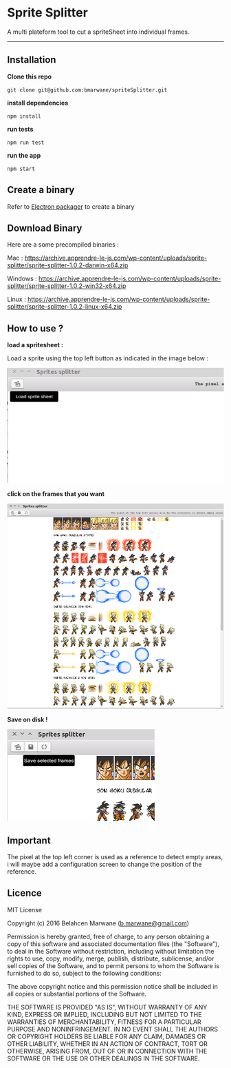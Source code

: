 Sprite Splitter
===================

A multi plateform tool to cut a spriteSheet into individual frames.

----------


Installation
-------------
**Clone this repo**
```
git clone git@github.com:bmarwane/spriteSplitter.git
```
**install dependencies**
```
npm install
```
**run tests**
```
npm run test
```
**run the app**
```
npm start
```

Create a binary
---------------

Refer to [Electron packager](https://github.com/electron-userland/electron-packager) to create a binary

Download Binary
---------------

Here are a some precompiled binaries :

Mac : https://archive.apprendre-le-js.com/wp-content/uploads/sprite-splitter/sprite-splitter-1.0.2-darwin-x64.zip

Windows : https://archive.apprendre-le-js.com/wp-content/uploads/sprite-splitter/sprite-splitter-1.0.2-win32-x64.zip

Linux : https://archive.apprendre-le-js.com/wp-content/uploads/sprite-splitter/sprite-splitter-1.0.2-linux-x64.zip


How to use ?
------------

**load a spritesheet :**

Load a sprite using the top left button as indicated in the image below :


![](/Screenshots/load_sprite.png?raw=true)

**click on the frames that you want**

![](/Screenshots/choose_frame.png?raw=true)

**Save on disk !**

![](/Screenshots/save_frames.png?raw=true)



Important
---------

The pixel at the top left corner is used as a reference to detect empty areas, i will maybe add a configuration screen to change the position of the reference.


Licence
-------

MIT License

Copyright (c) 2016 Belahcen Marwane (b.marwane@gmail.com)

Permission is hereby granted, free of charge, to any person obtaining a copy
of this software and associated documentation files (the "Software"), to deal
in the Software without restriction, including without limitation the rights
to use, copy, modify, merge, publish, distribute, sublicense, and/or sell
copies of the Software, and to permit persons to whom the Software is
furnished to do so, subject to the following conditions:

The above copyright notice and this permission notice shall be included in all
copies or substantial portions of the Software.

THE SOFTWARE IS PROVIDED "AS IS", WITHOUT WARRANTY OF ANY KIND, EXPRESS OR
IMPLIED, INCLUDING BUT NOT LIMITED TO THE WARRANTIES OF MERCHANTABILITY,
FITNESS FOR A PARTICULAR PURPOSE AND NONINFRINGEMENT. IN NO EVENT SHALL THE
AUTHORS OR COPYRIGHT HOLDERS BE LIABLE FOR ANY CLAIM, DAMAGES OR OTHER
LIABILITY, WHETHER IN AN ACTION OF CONTRACT, TORT OR OTHERWISE, ARISING FROM,
OUT OF OR IN CONNECTION WITH THE SOFTWARE OR THE USE OR OTHER DEALINGS IN THE
SOFTWARE.
